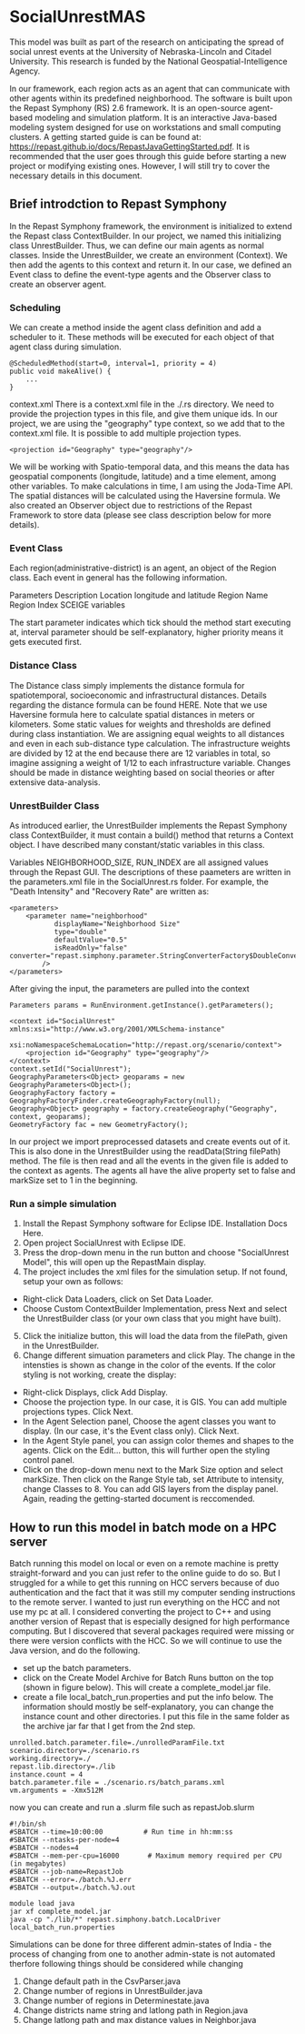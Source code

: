 # SocialUnrestMAS

This model was built as part of the research on anticipating the spread of social unrest events at the University of Nebraska-Lincoln and Citadel University. This research is funded by the National Geospatial-Intelligence Agency.

In our framework, each region acts as an agent that can communicate with other agents within its predefined neighborhood. The software is built upon the Repast Symphony (RS) 2.6 framework. It is an open-source agent-based modeling and simulation platform. It is an interactive Java-based modeling system designed for use on workstations and small computing clusters. A getting started guide is can be found at: https://repast.github.io/docs/RepastJavaGettingStarted.pdf. It is recommended that the user goes through this guide before starting a new project or modifying existing ones. However, I will still try to cover the necessary details in this document.

## Brief introdction to Repast Symphony
In the Repast Symphony framework, the environment is initialized to extend the Repast class ContextBuilder. In our project, we named this initializing class UnrestBuilder. Thus, we can define our main agents as normal classes. Inside the UnrestBuilder, we create an environment (Context). We then add the agents to this context and return it. In our case, we defined an Event class to define the event-type agents and the Observer class to create an observer agent.

### Scheduling
We can create a method inside the agent class definition and add a scheduler to it. These methods will be executed for each object of that agent class during simulation.
~~~~
@ScheduledMethod(start=0, interval=1, priority = 4)
public void makeAlive() {
    ...
}
~~~~
context.xml
There is a context.xml file in the ./<ProjectName>.rs directory. We need to provide the projection types in this file, and give them unique ids. In our project, we are using the "geography" type context, so we add that to the context.xml file. It is possible to add multiple projection types.
~~~~
<projection id="Geography" type="geography"/>
~~~~
We will be working with Spatio-temporal data, and this means the data has geospatial components (longitude, latitude) and a time element, among other variables. To make calculations in time, I am using the Joda-Time API. The spatial distances will be calculated using the Haversine formula. We also created an Observer object due to restrictions of the Repast Framework to store data (please see class description below for more details).

### Event Class 
Each region(administrative-district) is an agent, an object of the Region class. Each event in general has the following information.

Parameters	Description
Location	longitude and latitude
Region Name
Region Index
SCEIGE variables

The start parameter indicates which tick should the method start executing at, interval parameter should be self-explanatory, higher priority means it gets executed first.

### Distance Class
The Distance class simply implements the distance formula for spatiotemporal, socioeconomic and infrastructural distances. Details regarding the distance formula can be found HERE. Note that we use Haversine formula here to calculate spatial distances in meters or kilometers. Some static values for weights and thresholds are defined during class instantiation. We are assigning equal weights to all distances and even in each sub-distance type calculation. The infrastructure weights are divided by 12 at the end because there are 12 variables in total, so imagine assigning a weight of 1/12 to each infrastructure variable. Changes should be made in distance weighting based on social theories or after extensive data-analysis.

### UnrestBuilder Class
As introduced earlier, the UnrestBuilder implements the Repast Symphony class ContextBuilder, it must contain a build() method that returns a Context object. I have described many constant/static variables in this class.

Variables NEIGHBORHOOD_SIZE, RUN_INDEX are all assigned values through the Repast GUI. The descriptions of these paameters are written in the parameters.xml file in the SocialUnrest.rs folder. For example, the "Death Intensity" and "Recovery Rate" are written as:

~~~~
<parameters>
    <parameter name="neighborhood"
	       displayName="Neighborhood Size"
	       type="double" 
	       defaultValue="0.5" 
	       isReadOnly="false" 
converter="repast.simphony.parameter.StringConverterFactory$DoubleConverter"					
		/>
</parameters>
~~~~
After giving the input, the parameters are pulled into the context

~~~~
Parameters params = RunEnvironment.getInstance().getParameters();

<context id="SocialUnrest" xmlns:xsi="http://www.w3.org/2001/XMLSchema-instance"
	 xsi:noNamespaceSchemaLocation="http://repast.org/scenario/context">
  	<projection id="Geography" type="geography"/>
</context>
context.setId("SocialUnrest");
GeographyParameters<Object> geoparams = new GeographyParameters<Object>();
GeographyFactory factory = GeographyFactoryFinder.createGeographyFactory(null);
Geography<Object> geography = factory.createGeography("Geography", context, geoparams);
GeometryFactory fac = new GeometryFactory();
~~~~
In our project we import preprocessed datasets and create events out of it. This is also done in the UnrestBuilder using the readData(String filePath) method. The file is then read and all the events in the given file is added to the context as agents. The agents all have the alive property set to false and markSize set to 1 in the beginning.

### Run a simple simulation
1. Install the Repast Symphony software for Eclipse IDE. Installation Docs Here.
2. Open project SocialUnrest with Eclipse IDE.
3. Press the drop-down menu in the run button and choose "SocialUnrest Model", this will open up the RepastMain display.
4. The project includes the xml files for the simulation setup. If not found, setup your own as follows:
  * Right-click Data Loaders, click on Set Data Loader.
  * Choose Custom ContextBuilder Implementation, press Next and select the UnrestBuilder class (or your own class that you might have built).
5. Click the initialize button, this will load the data from the filePath, given in the UnrestBuilder.
6. Change different simuation parameters and click Play. The change in the intensties is shown as change in the color of the events. If the color styling is not working, create the display:
  * Right-click Displays, click Add Display.
  * Choose the projection type. In our case, it is GIS. You can add multiple projections types. Click Next.
  * In the Agent Selection panel, Choose the agent classes you want to display. (In our case, it's the Event class only). Click Next.
  * In the Agent Style panel, you can assign color themes and shapes to the agents. Click on the Edit... button, this will further open the styling control panel.
  * Click on the drop-down menu next to the Mark Size option and select markSize. Then click on the Range Style tab, set Attribute to intensity, change Classes to 8.
You can add GIS layers from the display panel. Again, reading the getting-started document is reccomended.

## How to run this model in batch mode on a HPC server
Batch running this model on local or even on a remote machine is pretty straight-forward and you can just refer to the online guide to do so. But I struggled for a while to get this running on HCC servers because of duo authentication and the fact that it was still my computer sending instructions to the remote server. I wanted to just run everything on the HCC and not use my pc at all. I considered converting the project to C++ and using another version of Repast that is especially designed for high performance computing. But I discovered that several packages required were missing or there were version conflicts with the HCC. So we will continue to use the Java version, and do the following.

- set up the batch parameters.
- click on the Create Model Archive for Batch Runs button on the top (shown in figure below). This will create a complete_model.jar file. 
-  create a file local_batch_run.properties and put the info below. The information should mostly be self-explanatory, you can change the instance count and other directories. I put this file in the same folder as the archive jar far that I get from the 2nd step.
~~~~
unrolled.batch.parameter.file=./unrolledParamFile.txt
scenario.directory=./scenario.rs
working.directory=./
repast.lib.directory=./lib
instance.count = 4
batch.parameter.file = ./scenario.rs/batch_params.xml
vm.arguments = -Xmx512M
~~~~
now you can create and run a .slurm file such as repastJob.slurm
~~~~
#!/bin/sh
#SBATCH --time=10:00:00          # Run time in hh:mm:ss
#SBATCH --ntasks-per-node=4
#SBATCH --nodes=4
#SBATCH --mem-per-cpu=16000       # Maximum memory required per CPU (in megabytes)
#SBATCH --job-name=RepastJob
#SBATCH --error=./batch.%J.err
#SBATCH --output=./batch.%J.out

module load java
jar xf complete_model.jar
java -cp "./lib/*" repast.simphony.batch.LocalDriver local_batch_run.properties
~~~~

Simulations can be done for three different admin-states of India - the process of changing 
from one to another admin-state is not automated therfore following things should be considered while changing
1. Change default path in the CsvParser.java 
2. Change number of regions in UnrestBuilder.java
3. Change number of regions in Determinestate.java
4. Change districts name string and latlong path in Region.java
5. Change latlong path and max distance values in Neighbor.java
